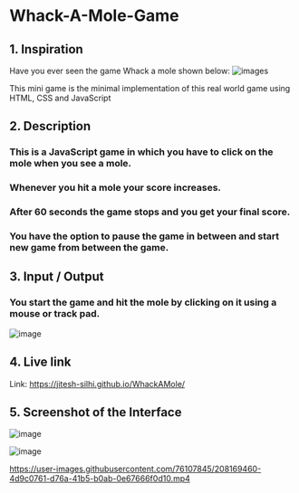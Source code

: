 # Whack-A-Mole-Game


## **1. Inspiration**

Have you ever seen the game Whack a mole shown below:
![images](https://user-images.githubusercontent.com/76107845/208170348-6445c21f-891b-4618-8612-008d92d92ae1.jpg)

This mini game is the minimal implementation of this real world game using HTML, CSS and JavaScript



## **2. Description**
### This is a JavaScript game in which you have to click on the mole when you see a mole.
### Whenever you hit a mole your score increases.
### After 60 seconds the game stops and you get your final score.
### You have the option to pause the game in between and start new game from between the game.


## **3. Input / Output**

### You start the game and hit the mole by clicking on it using a mouse or track pad.
![image](https://user-images.githubusercontent.com/85362504/197470420-40fc75ba-762c-4168-8b3b-e6fe9580ebe8.png)


## **4. Live link**
Link: https://jitesh-silhi.github.io/WhackAMole/


## **5. Screenshot of the Interface**
![image](https://user-images.githubusercontent.com/85362504/197470420-40fc75ba-762c-4168-8b3b-e6fe9580ebe8.png)


![image](https://user-images.githubusercontent.com/76107845/208168910-508b33e2-36f8-4cbe-a6cf-d4001d7823be.png)




https://user-images.githubusercontent.com/76107845/208169460-4d9c0761-d76a-41b5-b0ab-0e67666f0d10.mp4

